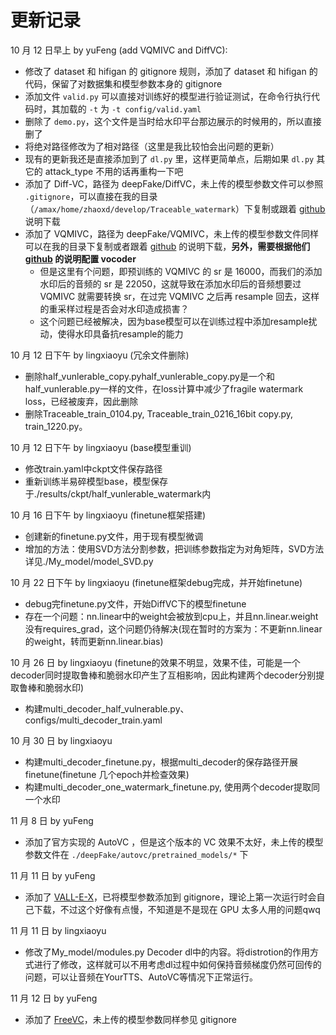 # 更新记录

10 月 12 日早上 by yuFeng (add VQMIVC and DiffVC):

- 修改了 dataset 和 hifigan 的 gitignore 规则，添加了 dataset 和 hifigan 的代码，保留了对数据集和模型参数本身的 gitignore
- 添加文件 `valid.py` 可以直接对训练好的模型进行验证测试，在命令行执行代码时，其加载的 `-t` 为 `-t config/valid.yaml`
- 删除了 `demo.py`，这个文件是当时给水印平台那边展示的时候用的，所以直接删了
- 将绝对路径修改为了相对路径（这里是我比较怕会出问题的更新）
- 现有的更新我还是直接添加到了 `dl.py` 里，这样更简单点，后期如果 `dl.py` 其它的 attack_type 不用的话再重构一下吧
- 添加了 Diff-VC，路径为 deepFake/DiffVC，未上传的模型参数文件可以参照 `.gitignore`，可以直接在我的目录（`/amax/home/zhaoxd/develop/Traceable_watermark`）下复制或跟着 [github](https://github.com/trinhtuanvubk/Diff-VC/tree/main) 说明下载
- 添加了 VQMIVC，路径为 deepFake/VQMIVC，未上传的模型参数文件同样可以在我的目录下复制或者跟着 [github](https://github.com/Wendison/VQMIVC) 的说明下载，**另外，需要根据他们 [github](https://github.com/Wendison/VQMIVC) 的说明配置 vocoder**
    - 但是这里有个问题，即预训练的 VQMIVC 的 sr 是 16000，而我们的添加水印后的音频的 sr 是 22050，这就导致在添加水印后的音频想要过 VQMIVC 就需要转换 sr，在过完 VQMIVC 之后再 resample 回去，这样的重采样过程是否会对水印造成损害？
    - 这个问题已经被解决，因为base模型可以在训练过程中添加resample扰动，使得水印具备抗resample的能力

10 月 12 日下午 by lingxiaoyu (冗余文件删除)
- 删除half_vunlerable_copy.pyhalf_vunlerable_copy.py是一个和half_vunlerable.py一样的文件，在loss计算中减少了fragile watermark loss，已经被废弃，因此删除
- 删除Traceable_train_0104.py, Traceable_train_0216_16bit copy.py, train_1220.py。

10 月 12 日下午 by lingxiaoyu (base模型重训)
- 修改train.yaml中ckpt文件保存路径
- 重新训练半易碎模型base，模型保存于./results/ckpt/half_vunlerable_watermark内

10 月 16 日下午 by lingxiaoyu (finetune框架搭建)
- 创建新的finetune.py文件，用于现有模型微调
- 增加的方法：使用SVD方法分割参数，把训练参数指定为对角矩阵，SVD方法详见./My_model/model_SVD.py

10 月 22 日下午 by lingxiaoyu (finetune框架debug完成，并开始finetune)
- debug完finetune.py文件，开始DiffVC下的模型finetune
- 存在一个问题：nn.linear中的weight会被放到cpu上，并且nn.linear.weight没有requires_grad，这个问题仍待解决(现在暂时的方案为：不更新nn.linear的weight，转而更新nn.linear.bias)

10 月 26 日 by lingxiaoyu (finetune的效果不明显，效果不佳，可能是一个decoder同时提取鲁棒和脆弱水印产生了互相影响，因此构建两个decoder分别提取鲁棒和脆弱水印)
- 构建multi_decoder_half_vulnerable.py、configs/multi_decoder_train.yaml

10 月 30 日 by lingxiaoyu 
- 构建multi_decoder_finetune.py，根据multi_decoder的保存路径开展finetune(finetune 几个epoch并检查效果)
- 构建multi_decoder_one_watermark_finetune.py, 使用两个decoder提取同一个水印

11 月 8 日 by yuFeng
- 添加了官方实现的 AutoVC ，但是这个版本的 VC 效果不太好，未上传的模型参数文件在 `./deepFake/autovc/pretrained_models/*` 下

11 月 11 日 by yuFeng
- 添加了 [VALL-E-X](https://github.com/Plachtaa/VALL-E-X)，已将模型参数添加到 gitignore，理论上第一次运行时会自己下载，不过这个好像有点慢，不知道是不是现在 GPU 太多人用的问题qwq

11 月 11 日 by lingxiaoyu
- 修改了My_model/modules.py Decoder dl中的内容。将distrotion的作用方式进行了修改，这样就可以不用考虑dl过程中如何保持音频梯度仍然可回传的问题，可以让音频在YourTTS、AutoVC等情况下正常运行。

11 月 12 日 by yuFeng
- 添加了 [FreeVC](https://github.com/OlaWod/FreeVC)，未上传的模型参数同样参见 gitignore